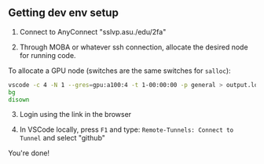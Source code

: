 
## Getting dev env setup

1. Connect to AnyConnect "sslvp.asu./edu/2fa"

2. Through MOBA or whatever ssh connection, allocate the desired node for running code.

To allocate a GPU node (switches are the same switches for `salloc`):

```bash
vscode -c 4 -N 1 --gres=gpu:a100:4 -t 1-00:00:00 -p general > output.log 2>&1
bg
disown
```

3. Login using the link in the browser

4. In VSCode locally, press `F1` and type: `Remote-Tunnels: Connect to Tunnel` and select "github"

You're done!
